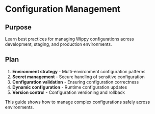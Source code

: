 # Configuration Management

<!--
TOC: Advanced Patterns > Production Deployment > Configuration Management
Audience: DevOps/SRE
Duration: 30 minutes
Prerequisites: Production Deployment overview
-->

## Purpose

Learn best practices for managing Wippy configurations across development, staging, and production environments.

## Plan

1. **Environment strategy** - Multi-environment configuration patterns
2. **Secret management** - Secure handling of sensitive configuration
3. **Configuration validation** - Ensuring configuration correctness
4. **Dynamic configuration** - Runtime configuration updates
5. **Version control** - Configuration versioning and rollback

This guide shows how to manage complex configurations safely across environments.

<!--
Implementation will cover:
- Environment-specific configuration files
- Secret management with external providers
- Configuration validation and testing
- Hot reloading and dynamic updates
- Configuration versioning and deployment strategies
- Environment promotion and rollback procedures
-->
